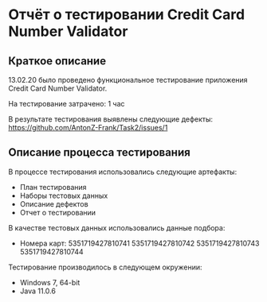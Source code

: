# Отчёт о тестировании Credit Card Number Validator

## Краткое описание

 13.02.20 было проведено функциональное тестирование приложения Credit Card Number Validator.

На тестирование затрачено:  1 час

В результате тестирования выявлены следующие дефекты:
https://github.com/AntonZ-Frank/Task2/issues/1


## Описание процесса тестирования

В процессе тестирования использовались следующие артефакты:
* План тестирования 
* Наборы тестовых данных
* Описание дефектов
* Отчет о тестировании

В качестве тестовых данных использовались данные подбора:
* Номера карт:
5351719427810741
5351719427810742
5351719427810743
5351719427810744

Тестирование производилось в следующем окружении:
* Windows 7, 64-bit
* Java 11.0.6
